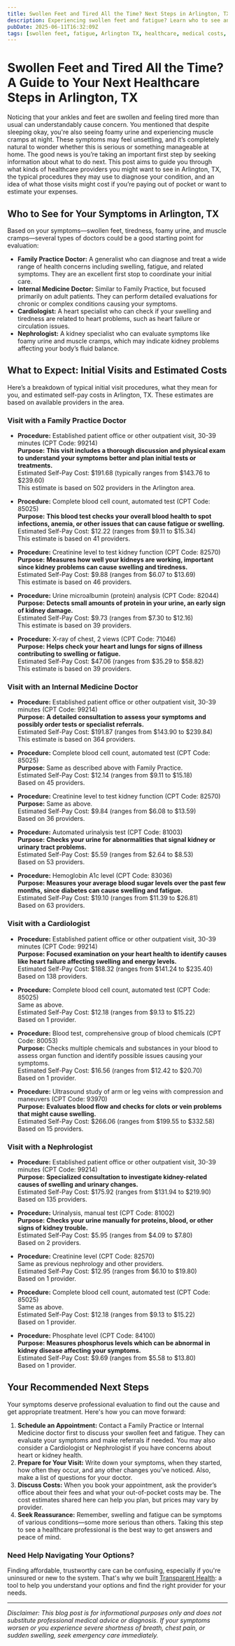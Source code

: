 ```yaml
---
title: Swollen Feet and Tired All the Time? Next Steps in Arlington, TX  
description: Experiencing swollen feet and fatigue? Learn who to see and what to expect for care in Arlington, TX with estimated costs and provider options.  
pubDate: 2025-06-11T16:32:09Z
tags: [swollen feet, fatigue, Arlington TX, healthcare, medical costs, cardiology, nephrology, family practice, internal medicine]  
---
```


# Swollen Feet and Tired All the Time? A Guide to Your Next Healthcare Steps in Arlington, TX

Noticing that your ankles and feet are swollen and feeling tired more than usual can understandably cause concern. You mentioned that despite sleeping okay, you're also seeing foamy urine and experiencing muscle cramps at night. These symptoms may feel unsettling, and it’s completely natural to wonder whether this is serious or something manageable at home. The good news is you’re taking an important first step by seeking information about what to do next. This post aims to guide you through what kinds of healthcare providers you might want to see in Arlington, TX, the typical procedures they may use to diagnose your condition, and an idea of what those visits might cost if you’re paying out of pocket or want to estimate your expenses.

## Who to See for Your Symptoms in Arlington, TX

Based on your symptoms—swollen feet, tiredness, foamy urine, and muscle cramps—several types of doctors could be a good starting point for evaluation:

- **Family Practice Doctor:** A generalist who can diagnose and treat a wide range of health concerns including swelling, fatigue, and related symptoms. They are an excellent first stop to coordinate your initial care.
- **Internal Medicine Doctor:** Similar to Family Practice, but focused primarily on adult patients. They can perform detailed evaluations for chronic or complex conditions causing your symptoms.
- **Cardiologist:** A heart specialist who can check if your swelling and tiredness are related to heart problems, such as heart failure or circulation issues.
- **Nephrologist:** A kidney specialist who can evaluate symptoms like foamy urine and muscle cramps, which may indicate kidney problems affecting your body’s fluid balance.

## What to Expect: Initial Visits and Estimated Costs

Here’s a breakdown of typical initial visit procedures, what they mean for you, and estimated self-pay costs in Arlington, TX. These estimates are based on available providers in the area.

### Visit with a Family Practice Doctor

- **Procedure:** Established patient office or other outpatient visit, 30-39 minutes (CPT Code: 99214)  
  **Purpose:** **This visit includes a thorough discussion and physical exam to understand your symptoms better and plan initial tests or treatments.**  
  Estimated Self-Pay Cost: $191.68 (typically ranges from $143.76 to $239.60)  
  This estimate is based on 502 providers in the Arlington area.

- **Procedure:** Complete blood cell count, automated test (CPT Code: 85025)  
  **Purpose:** **This blood test checks your overall blood health to spot infections, anemia, or other issues that can cause fatigue or swelling.**  
  Estimated Self-Pay Cost: $12.22 (ranges from $9.11 to $15.34)  
  This estimate is based on 41 providers.

- **Procedure:** Creatinine level to test kidney function (CPT Code: 82570)  
  **Purpose:** **Measures how well your kidneys are working, important since kidney problems can cause swelling and tiredness.**  
  Estimated Self-Pay Cost: $9.88 (ranges from $6.07 to $13.69)  
  This estimate is based on 46 providers.

- **Procedure:** Urine microalbumin (protein) analysis (CPT Code: 82044)  
  **Purpose:** **Detects small amounts of protein in your urine, an early sign of kidney damage.**  
  Estimated Self-Pay Cost: $9.73 (ranges from $7.30 to $12.16)  
  This estimate is based on 39 providers.

- **Procedure:** X-ray of chest, 2 views (CPT Code: 71046)  
  **Purpose:** **Helps check your heart and lungs for signs of illness contributing to swelling or fatigue.**  
  Estimated Self-Pay Cost: $47.06 (ranges from $35.29 to $58.82)  
  This estimate is based on 39 providers.

### Visit with an Internal Medicine Doctor

- **Procedure:** Established patient office or other outpatient visit, 30-39 minutes (CPT Code: 99214)  
  **Purpose:** **A detailed consultation to assess your symptoms and possibly order tests or specialist referrals.**  
  Estimated Self-Pay Cost: $191.87 (ranges from $143.90 to $239.84)  
  This estimate is based on 364 providers.

- **Procedure:** Complete blood cell count, automated test (CPT Code: 85025)  
  **Purpose:** Same as described above with Family Practice.  
  Estimated Self-Pay Cost: $12.14 (ranges from $9.11 to $15.18)  
  Based on 45 providers.

- **Procedure:** Creatinine level to test kidney function (CPT Code: 82570)  
  **Purpose:** Same as above.  
  Estimated Self-Pay Cost: $9.84 (ranges from $6.08 to $13.59)  
  Based on 36 providers.

- **Procedure:** Automated urinalysis test (CPT Code: 81003)  
  **Purpose:** **Checks your urine for abnormalities that signal kidney or urinary tract problems.**  
  Estimated Self-Pay Cost: $5.59 (ranges from $2.64 to $8.53)  
  Based on 53 providers.

- **Procedure:** Hemoglobin A1c level (CPT Code: 83036)  
  **Purpose:** **Measures your average blood sugar levels over the past few months, since diabetes can cause swelling and fatigue.**  
  Estimated Self-Pay Cost: $19.10 (ranges from $11.39 to $26.81)  
  Based on 63 providers.

### Visit with a Cardiologist

- **Procedure:** Established patient office or other outpatient visit, 30-39 minutes (CPT Code: 99214)  
  **Purpose:** **Focused examination on your heart health to identify causes like heart failure affecting swelling and energy levels.**  
  Estimated Self-Pay Cost: $188.32 (ranges from $141.24 to $235.40)  
  Based on 138 providers.

- **Procedure:** Complete blood cell count, automated test (CPT Code: 85025)  
  Same as above.  
  Estimated Self-Pay Cost: $12.18 (ranges from $9.13 to $15.22)  
  Based on 1 provider.

- **Procedure:** Blood test, comprehensive group of blood chemicals (CPT Code: 80053)  
  **Purpose:** Checks multiple chemicals and substances in your blood to assess organ function and identify possible issues causing your symptoms.  
  Estimated Self-Pay Cost: $16.56 (ranges from $12.42 to $20.70)  
  Based on 1 provider.

- **Procedure:** Ultrasound study of arm or leg veins with compression and maneuvers (CPT Code: 93970)  
  **Purpose:** **Evaluates blood flow and checks for clots or vein problems that might cause swelling.**  
  Estimated Self-Pay Cost: $266.06 (ranges from $199.55 to $332.58)  
  Based on 15 providers.

### Visit with a Nephrologist

- **Procedure:** Established patient office or other outpatient visit, 30-39 minutes (CPT Code: 99214)  
  **Purpose:** **Specialized consultation to investigate kidney-related causes of swelling and urinary changes.**  
  Estimated Self-Pay Cost: $175.92 (ranges from $131.94 to $219.90)  
  Based on 135 providers.

- **Procedure:** Urinalysis, manual test (CPT Code: 81002)  
  **Purpose:** **Checks your urine manually for proteins, blood, or other signs of kidney trouble.**  
  Estimated Self-Pay Cost: $5.95 (ranges from $4.09 to $7.80)  
  Based on 2 providers.

- **Procedure:** Creatinine level (CPT Code: 82570)  
  Same as previous nephrology and other providers.  
  Estimated Self-Pay Cost: $12.95 (ranges from $6.10 to $19.80)  
  Based on 1 provider.

- **Procedure:** Complete blood cell count, automated test (CPT Code: 85025)  
  Same as above.  
  Estimated Self-Pay Cost: $12.18 (ranges from $9.13 to $15.22)  
  Based on 1 provider.

- **Procedure:** Phosphate level (CPT Code: 84100)  
  **Purpose:** **Measures phosphorus levels which can be abnormal in kidney disease affecting your symptoms.**  
  Estimated Self-Pay Cost: $9.69 (ranges from $5.58 to $13.80)  
  Based on 1 provider.

## Your Recommended Next Steps

Your symptoms deserve professional evaluation to find out the cause and get appropriate treatment. Here's how you can move forward:

1. **Schedule an Appointment:** Contact a Family Practice or Internal Medicine doctor first to discuss your swollen feet and fatigue. They can evaluate your symptoms and make referrals if needed. You may also consider a Cardiologist or Nephrologist if you have concerns about heart or kidney health.
2. **Prepare for Your Visit:** Write down your symptoms, when they started, how often they occur, and any other changes you've noticed. Also, make a list of questions for your doctor.
3. **Discuss Costs:** When you book your appointment, ask the provider’s office about their fees and what your out-of-pocket costs may be. The cost estimates shared here can help you plan, but prices may vary by provider.
4. **Seek Reassurance:** Remember, swelling and fatigue can be symptoms of various conditions—some more serious than others. Taking this step to see a healthcare professional is the best way to get answers and peace of mind.

### Need Help Navigating Your Options?

Finding affordable, trustworthy care can be confusing, especially if you're uninsured or new to the system. That's why we built [Transparent Health](https://transparenthealth.ai): a tool to help you understand your options and find the right provider for your needs. 

---

*Disclaimer: This blog post is for informational purposes only and does not substitute professional medical advice or diagnosis. If your symptoms worsen or you experience severe shortness of breath, chest pain, or sudden swelling, seek emergency care immediately.*
